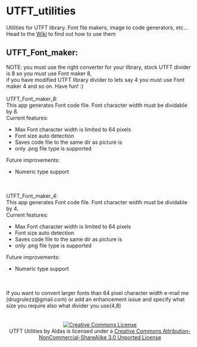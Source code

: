 UTFT_utilities
==============

Utilities for UTFT library. Font file makers, image to code generators, etc...<br />
Head to the [Wiki](wiki) to find out how to use them<br />


UTFT_Font_maker:
----------------
NOTE: you must use the right converter for your library, stock UTFT divider is 8 so you must use Font maker 8,<br />
if you have modified UTFT library divider to lets say 4 you must use Font maker 4 and so on. Have fun! :)<br />
<br />
UTFT_Font_maker_8:<br />
This app generates Font code file. Font character width must be dividable by 8.<br />
Current features:<br />
<ul><li>Max Font character width is limited to 64 pixels</li>
<li>Font size auto detection</li>
<li>Saves code file to the same dir as picture is</li>
<li>only .png file type is supported</li></ul>
Future improvements:
<ul><li>Numeric type support</li></ul>
<br />
<br />
UTFT_Font_maker_4:<br />
This app generates Font code file. Font character width must be dividable by 4.<br />
Current features:<br />
<ul><li>Max Font character width is limited to 64 pixels</li>
<li>Font size auto detection</li>
<li>Saves code file to the same dir as picture is</li>
<li>only .png file type is supported</li></ul>
Future improvements:
<ul><li>Numeric type support</li></ul>
<br />
<br />
If you want to convert larger fonts than 64 pixel character width e-mail me (drugrulezz@gmail.com) or add an enhancement issue and specify what size you require also what divider you use(4,8)<br />
<br />
<br />
<center><a rel="license" href="http://creativecommons.org/licenses/by-nc-sa/3.0/deed.en_US"><img alt="Creative Commons License" style="border-width:0" src="http://i.creativecommons.org/l/by-nc-sa/3.0/88x31.png" /></a><br /><span xmlns:dct="http://purl.org/dc/terms/" property="dct:title">UTFT Utilities</span> by <span xmlns:cc="http://creativecommons.org/ns#" property="cc:attributionName">Aldas</span> is licensed under a <a rel="license" href="http://creativecommons.org/licenses/by-nc-sa/3.0/deed.en_US">Creative Commons Attribution-NonCommercial-ShareAlike 3.0 Unported License</a></center>